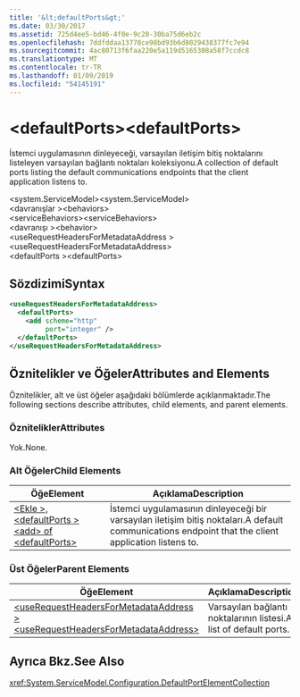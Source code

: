 ```yaml
---
title: '&lt;defaultPorts&gt;'
ms.date: 03/30/2017
ms.assetid: 725d4ee5-bd46-4f0e-9c20-30ba75d6eb2c
ms.openlocfilehash: 7ddfddaa13778ce98bd93b6d8029438377fc7e94
ms.sourcegitcommit: 4ac80713f6faa220e5a119d5165308a58f7ccdc8
ms.translationtype: MT
ms.contentlocale: tr-TR
ms.lasthandoff: 01/09/2019
ms.locfileid: "54145191"
---
```

# <a name="ltdefaultportsgt"></a><span data-ttu-id="2b758-102">&lt;defaultPorts&gt;</span><span class="sxs-lookup"><span data-stu-id="2b758-102">&lt;defaultPorts&gt;</span></span>
<span data-ttu-id="2b758-103">İstemci uygulamasının dinleyeceği, varsayılan iletişim bitiş noktalarını listeleyen varsayılan bağlantı noktaları koleksiyonu.</span><span class="sxs-lookup"><span data-stu-id="2b758-103">A collection of default ports listing the default communications endpoints that the client application listens to.</span></span>  
  
<span data-ttu-id="2b758-104">\<system.ServiceModel></span><span class="sxs-lookup"><span data-stu-id="2b758-104">\<system.ServiceModel></span></span>  
<span data-ttu-id="2b758-105">\<davranışlar ></span><span class="sxs-lookup"><span data-stu-id="2b758-105">\<behaviors></span></span>  
<span data-ttu-id="2b758-106">\<serviceBehaviors></span><span class="sxs-lookup"><span data-stu-id="2b758-106">\<serviceBehaviors></span></span>  
<span data-ttu-id="2b758-107">\<davranışı ></span><span class="sxs-lookup"><span data-stu-id="2b758-107">\<behavior></span></span>  
<span data-ttu-id="2b758-108">\<useRequestHeadersForMetadataAddress ></span><span class="sxs-lookup"><span data-stu-id="2b758-108">\<useRequestHeadersForMetadataAddress></span></span>  
<span data-ttu-id="2b758-109">\<defaultPorts ></span><span class="sxs-lookup"><span data-stu-id="2b758-109">\<defaultPorts></span></span>  
  
## <a name="syntax"></a><span data-ttu-id="2b758-110">Sözdizimi</span><span class="sxs-lookup"><span data-stu-id="2b758-110">Syntax</span></span>  
  
```xml  
<useRequestHeadersForMetadataAddress>
  <defaultPorts>
    <add scheme="http"
         port="integer" />
  </defaultPorts>
</useRequestHeadersForMetadataAddress>
```  
  
## <a name="attributes-and-elements"></a><span data-ttu-id="2b758-111">Öznitelikler ve Öğeler</span><span class="sxs-lookup"><span data-stu-id="2b758-111">Attributes and Elements</span></span>  
 <span data-ttu-id="2b758-112">Öznitelikler, alt ve üst öğeler aşağıdaki bölümlerde açıklanmaktadır.</span><span class="sxs-lookup"><span data-stu-id="2b758-112">The following sections describe attributes, child elements, and parent elements.</span></span>  
  
### <a name="attributes"></a><span data-ttu-id="2b758-113">Öznitelikler</span><span class="sxs-lookup"><span data-stu-id="2b758-113">Attributes</span></span>  
 <span data-ttu-id="2b758-114">Yok.</span><span class="sxs-lookup"><span data-stu-id="2b758-114">None.</span></span>  
  
### <a name="child-elements"></a><span data-ttu-id="2b758-115">Alt Öğeler</span><span class="sxs-lookup"><span data-stu-id="2b758-115">Child Elements</span></span>  
  
|<span data-ttu-id="2b758-116">Öğe</span><span class="sxs-lookup"><span data-stu-id="2b758-116">Element</span></span>|<span data-ttu-id="2b758-117">Açıklama</span><span class="sxs-lookup"><span data-stu-id="2b758-117">Description</span></span>|  
|-------------|-----------------|  
|[<span data-ttu-id="2b758-118">\<Ekle >, \<defaultPorts ></span><span class="sxs-lookup"><span data-stu-id="2b758-118">\<add> of \<defaultPorts></span></span>](../../../../../docs/framework/configure-apps/file-schema/wcf/add-of-defaultports.md)|<span data-ttu-id="2b758-119">İstemci uygulamasının dinleyeceği bir varsayılan iletişim bitiş noktaları.</span><span class="sxs-lookup"><span data-stu-id="2b758-119">A default communications endpoint that the client application listens to.</span></span>|  
  
### <a name="parent-elements"></a><span data-ttu-id="2b758-120">Üst Öğeler</span><span class="sxs-lookup"><span data-stu-id="2b758-120">Parent Elements</span></span>  
  
|<span data-ttu-id="2b758-121">Öğe</span><span class="sxs-lookup"><span data-stu-id="2b758-121">Element</span></span>|<span data-ttu-id="2b758-122">Açıklama</span><span class="sxs-lookup"><span data-stu-id="2b758-122">Description</span></span>|  
|-------------|-----------------|  
|[<span data-ttu-id="2b758-123">\<useRequestHeadersForMetadataAddress ></span><span class="sxs-lookup"><span data-stu-id="2b758-123">\<useRequestHeadersForMetadataAddress></span></span>](../../../../../docs/framework/configure-apps/file-schema/wcf/userequestheadersformetadataaddress.md)|<span data-ttu-id="2b758-124">Varsayılan bağlantı noktalarının listesi.</span><span class="sxs-lookup"><span data-stu-id="2b758-124">A list of default ports.</span></span>|  
  
## <a name="see-also"></a><span data-ttu-id="2b758-125">Ayrıca Bkz.</span><span class="sxs-lookup"><span data-stu-id="2b758-125">See Also</span></span>  
 <xref:System.ServiceModel.Configuration.DefaultPortElementCollection>
